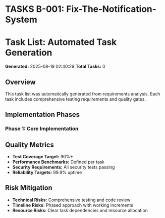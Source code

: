 # TASKS B-001: Fix-The-Notification-System
<!-- BACKLOG_ID: B-001 -->
<!-- FILE_TYPE: tasks -->
<!-- SLUG: Fix-The-Notification-System -->
<!-- ROADMAP_REFERENCE: 000_core/004_development-roadmap.md -->

# Task List: Automated Task Generation

**Generated:** 2025-08-19 02:40:29
**Total Tasks:** 0

## Overview
This task list was automatically generated from requirements analysis.
Each task includes comprehensive testing requirements and quality gates.

## Implementation Phases

### Phase 1: Core Implementation

## Quality Metrics

- **Test Coverage Target:** 90%+
- **Performance Benchmarks:** Defined per task
- **Security Requirements:** All security tests passing
- **Reliability Targets:** 99.9% uptime

## Risk Mitigation

- **Technical Risks:** Comprehensive testing and code review
- **Timeline Risks:** Phased approach with working increments
- **Resource Risks:** Clear task dependencies and resource allocation

